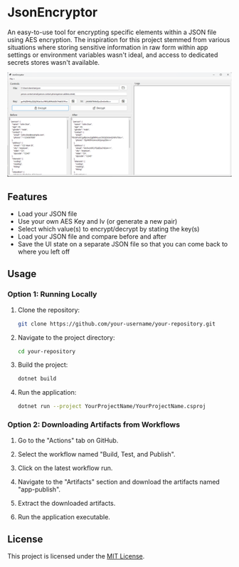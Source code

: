 # JsonEncryptor
An easy-to-use tool for encrypting specific elements within a JSON file using AES encryption. The inspiration for this project stemmed from various situations where storing sensitive information in raw form within app settings or environment variables wasn't ideal, and access to dedicated secrets stores wasn't available.

![JsonEncryptor](assets/JsonEncryptor.png)

## Features
- Load your JSON file
- Use your own AES Key and Iv (or generate a new pair)
- Select which value(s) to encrypt/decrypt by stating the key(s)
- Load your JSON file and compare before and after
- Save the UI state on a separate JSON file so that you can come back to where you left off

## Usage

### Option 1: Running Locally

1. Clone the repository:

    ```bash
    git clone https://github.com/your-username/your-repository.git
    ```

2. Navigate to the project directory:

    ```bash
    cd your-repository
    ```

3. Build the project:

    ```bash
    dotnet build
    ```

4. Run the application:

    ```bash
    dotnet run --project YourProjectName/YourProjectName.csproj
    ```

### Option 2: Downloading Artifacts from Workflows

1. Go to the "Actions" tab on GitHub.

2. Select the workflow named "Build, Test, and Publish".

3. Click on the latest workflow run.

4. Navigate to the "Artifacts" section and download the artifacts named "app-publish".

5. Extract the downloaded artifacts.

6. Run the application executable.

## License
This project is licensed under the [MIT License](LICENSE).
